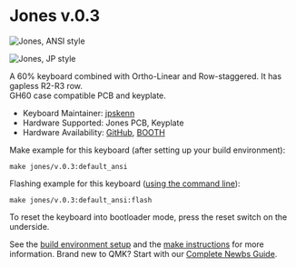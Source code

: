 # Jones v.0.3

![Jones, ANSI style](https://github.com/jpskenn/Jones/raw/master/assets/IMG_2204.jpeg)

![Jones, JP style](https://github.com/jpskenn/Jones/raw/master/assets/DSC_7189.jpeg)

A 60% keyboard combined with Ortho-Linear and Row-staggered. It has gapless R2-R3 row.  
GH60 case compatible PCB and keyplate.

* Keyboard Maintainer: [jpskenn](https://github.com/jpskenn)
* Hardware Supported: Jones PCB, Keyplate
* Hardware Availability: [GitHub](https://github.com/jpskenn/Jones), [BOOTH](https://jpskenn.booth.pm)

Make example for this keyboard (after setting up your build environment):

    make jones/v.0.3:default_ansi
    
Flashing example for this keyboard ([using the command line](https://docs.qmk.fm/#/newbs_flashing?id=flash-your-keyboard-from-the-command-line)):

    make jones/v.0.3:default_ansi:flash

To reset the keyboard into bootloader mode, press the reset switch on the underside.

See the [build environment setup](https://docs.qmk.fm/#/getting_started_build_tools) and the [make instructions](https://docs.qmk.fm/#/getting_started_make_guide) for more information. Brand new to QMK? Start with our [Complete Newbs Guide](https://docs.qmk.fm/#/newbs).
